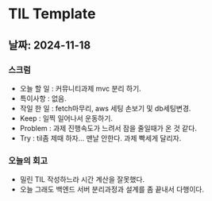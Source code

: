 # TIL Template

## 날짜: 2024-11-18

### 스크럼
- 오늘 할 일 : 커뮤니티과제 mvc 분리 하기.  
- 특이사항   : 없음.  
- 작일 한 일 : fetch마무리, aws 세팅 손보기 및 db세팅변경.  
- Keep       : 일찍 일어나서 운동하기.  
- Problem    : 과제 진행속도가 느려서 잠을 줄일때가 온 것 같다.  
- Try        : til좀 제때 하자… 맨날 안한다. 과제 빡세게 달리자.  

### 오늘의 회고
- 밀린 TIL 작성하느라 시간 계산을 잘못했다.
- 오늘 그래도 백엔드 서버 분리과정과 설계를 좀 끝내서 다행이다.
